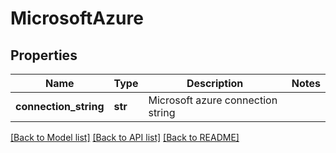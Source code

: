 # MicrosoftAzure

## Properties
Name | Type | Description | Notes
------------ | ------------- | ------------- | -------------
**connection_string** | **str** | Microsoft azure connection string | 

[[Back to Model list]](../README.md#documentation-for-models) [[Back to API list]](../README.md#documentation-for-api-endpoints) [[Back to README]](../README.md)

